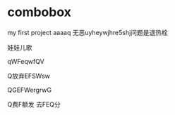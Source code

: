 # combobox
my first project  aaaaq
无恶uyheywjhre5shj问题是退热栓


娃娃儿歌


qWFeqwfQV 

Q放弃EFSWsw  


QGEFWergrwG

Q费F额发 
去FEQ分